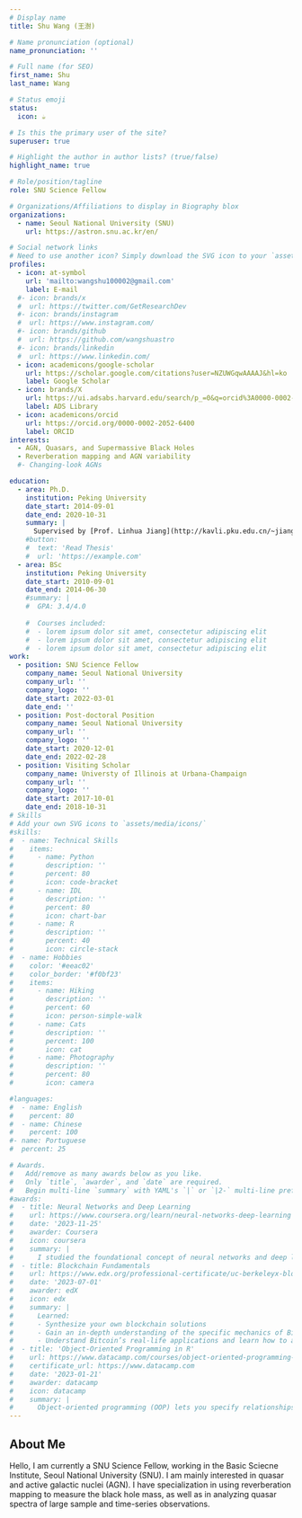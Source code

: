 ```yaml
---
# Display name
title: Shu Wang (王澍)

# Name pronunciation (optional)
name_pronunciation: ''

# Full name (for SEO)
first_name: Shu
last_name: Wang

# Status emoji
status:
  icon: ☕️

# Is this the primary user of the site?
superuser: true

# Highlight the author in author lists? (true/false)
highlight_name: true

# Role/position/tagline
role: SNU Science Fellow

# Organizations/Affiliations to display in Biography blox
organizations:
  - name: Seoul National University (SNU)
    url: https://astron.snu.ac.kr/en/

# Social network links
# Need to use another icon? Simply download the SVG icon to your `assets/media/icons/` folder.
profiles:
  - icon: at-symbol
    url: 'mailto:wangshu100002@gmail.com'
    label: E-mail
  #- icon: brands/x
  #  url: https://twitter.com/GetResearchDev
  #- icon: brands/instagram
  #  url: https://www.instagram.com/
  #- icon: brands/github
  #  url: https://github.com/wangshuastro
  #- icon: brands/linkedin
  #  url: https://www.linkedin.com/
  - icon: academicons/google-scholar
    url: https://scholar.google.com/citations?user=NZUWGqwAAAAJ&hl=ko
    label: Google Scholar
  - icon: brands/X
    url: https://ui.adsabs.harvard.edu/search/p_=0&q=orcid%3A0000-0002-2052-6400&sort=date%20desc%2C%20bibcode%20desc
    label: ADS Library
  - icon: academicons/orcid
    url: https://orcid.org/0000-0002-2052-6400
    label: ORCID
interests:
  - AGN, Quasars, and Supermassive Black Holes
  - Reverberation mapping and AGN variability
  #- Changing-look AGNs

education:
  - area: Ph.D.
    institution: Peking University
    date_start: 2014-09-01
    date_end: 2020-10-31
    summary: |
      Supervised by [Prof. Linhua Jiang](http://kavli.pku.edu.cn/~jiang) .
    #button:
    #  text: 'Read Thesis'
    #  url: 'https://example.com'
  - area: BSc
    institution: Peking University
    date_start: 2010-09-01
    date_end: 2014-06-30
    #summary: |
    #  GPA: 3.4/4.0
      
    #  Courses included:
    #  - lorem ipsum dolor sit amet, consectetur adipiscing elit
    #  - lorem ipsum dolor sit amet, consectetur adipiscing elit
    #  - lorem ipsum dolor sit amet, consectetur adipiscing elit
work:
  - position: SNU Science Fellow
    company_name: Seoul National University
    company_url: ''
    company_logo: ''
    date_start: 2022-03-01
    date_end: ''
  - position: Post-doctoral Position
    company_name: Seoul National University
    company_url: ''
    company_logo: ''
    date_start: 2020-12-01
    date_end: 2022-02-28
  - position: Visiting Scholar
    company_name: Universty of Illinois at Urbana-Champaign
    company_url: ''
    company_logo: ''
    date_start: 2017-10-01
    date_end: 2018-10-31
# Skills
# Add your own SVG icons to `assets/media/icons/`
#skills:
#  - name: Technical Skills
#    items:
#      - name: Python
#        description: ''
#        percent: 80
#        icon: code-bracket
#      - name: IDL
#        description: ''
#        percent: 80
#        icon: chart-bar
#      - name: R
#        description: ''
#        percent: 40
#        icon: circle-stack
#  - name: Hobbies
#    color: '#eeac02'
#    color_border: '#f0bf23'
#    items:
#      - name: Hiking
#        description: ''
#        percent: 60
#        icon: person-simple-walk
#      - name: Cats
#        description: ''
#        percent: 100
#        icon: cat
#      - name: Photography
#        description: ''
#        percent: 80
#        icon: camera

#languages:
#  - name: English
#    percent: 80
#  - name: Chinese
#    percent: 100
#- name: Portuguese
#  percent: 25

# Awards.
#   Add/remove as many awards below as you like.
#   Only `title`, `awarder`, and `date` are required.
#   Begin multi-line `summary` with YAML's `|` or `|2-` multi-line prefix and indent 2 spaces below.
#awards:
#  - title: Neural Networks and Deep Learning
#    url: https://www.coursera.org/learn/neural-networks-deep-learning
#    date: '2023-11-25'
#    awarder: Coursera
#    icon: coursera
#    summary: |
#      I studied the foundational concept of neural networks and deep learning. By the end, I was familiar with the significant technological trends driving the rise of deep learning; build, train, and apply fully connected deep neural networks; implement efficient (vectorized) neural networks; identify key parameters in a neural network’s architecture; and apply deep learning to your own applications.
#  - title: Blockchain Fundamentals
#    url: https://www.edx.org/professional-certificate/uc-berkeleyx-blockchain-fundamentals
#    date: '2023-07-01'
#    awarder: edX
#    icon: edx
#    summary: |
#      Learned:
#      - Synthesize your own blockchain solutions
#      - Gain an in-depth understanding of the specific mechanics of Bitcoin
#      - Understand Bitcoin’s real-life applications and learn how to attack and destroy Bitcoin, Ethereum, smart contracts and Dapps, and alternatives to Bitcoin’s Proof-of-Work consensus algorithm
#  - title: 'Object-Oriented Programming in R'
#    url: https://www.datacamp.com/courses/object-oriented-programming-with-s3-and-r6-in-r
#    certificate_url: https://www.datacamp.com
#    date: '2023-01-21'
#    awarder: datacamp
#    icon: datacamp
#    summary: |
#      Object-oriented programming (OOP) lets you specify relationships between functions and the objects that they can act on, helping you manage complexity in your code. This is an intermediate level course, providing an introduction to OOP, using the S3 and R6 systems. S3 is a great day-to-day R programming tool that simplifies some of the functions that you write. R6 is especially useful for industry-specific analyses, working with web APIs, and building GUIs.
---
```


## About Me
Hello,  I am currently a SNU Science Fellow, working in the Basic Sciecne Institute, Seoul National University (SNU). I am mainly interested in quasar and active galactic nuclei (AGN). I have specialization in using reverberation mapping to measure the black hole mass, as well as in analyzing  quasar spectra of large sample and time-series observations. 
